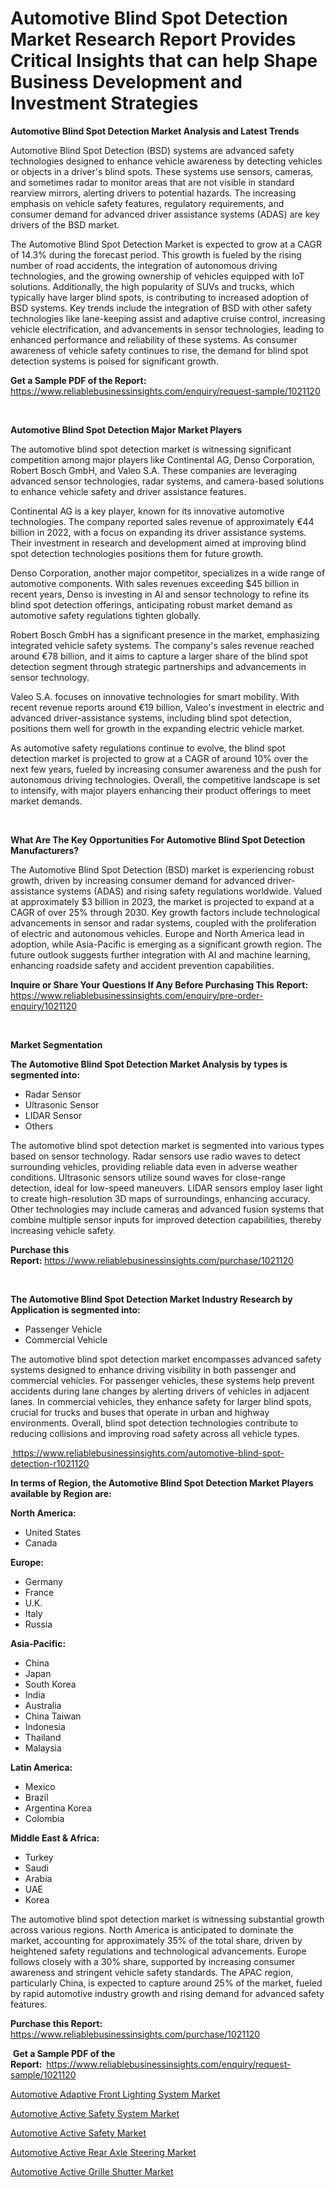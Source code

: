 <p><h1>Automotive Blind Spot Detection Market Research Report Provides Critical Insights that can help Shape Business Development and Investment Strategies</h1></p><p><strong>Automotive Blind Spot Detection Market Analysis and Latest Trends</strong></p>
<p><p>Automotive Blind Spot Detection (BSD) systems are advanced safety technologies designed to enhance vehicle awareness by detecting vehicles or objects in a driver's blind spots. These systems use sensors, cameras, and sometimes radar to monitor areas that are not visible in standard rearview mirrors, alerting drivers to potential hazards. The increasing emphasis on vehicle safety features, regulatory requirements, and consumer demand for advanced driver assistance systems (ADAS) are key drivers of the BSD market.</p><p>The Automotive Blind Spot Detection Market is expected to grow at a CAGR of 14.3% during the forecast period. This growth is fueled by the rising number of road accidents, the integration of autonomous driving technologies, and the growing ownership of vehicles equipped with IoT solutions. Additionally, the high popularity of SUVs and trucks, which typically have larger blind spots, is contributing to increased adoption of BSD systems. Key trends include the integration of BSD with other safety technologies like lane-keeping assist and adaptive cruise control, increasing vehicle electrification, and advancements in sensor technologies, leading to enhanced performance and reliability of these systems. As consumer awareness of vehicle safety continues to rise, the demand for blind spot detection systems is poised for significant growth.</p></p>
<p><strong>Get a Sample PDF of the Report:&nbsp;</strong> <a href="https://www.reliablebusinessinsights.com/enquiry/request-sample/1021120?utm_campaign=63&utm_medium=2&utm_source=Github&utm_content=ia&utm_term=30032025&utm_id=automotive-blind-spot-detection">https://www.reliablebusinessinsights.com/enquiry/request-sample/1021120</a></p>
<p>&nbsp;</p>
<p><strong>Automotive Blind Spot Detection Major Market Players</strong></p>
<p><p>The automotive blind spot detection market is witnessing significant competition among major players like Continental AG, Denso Corporation, Robert Bosch GmbH, and Valeo S.A. These companies are leveraging advanced sensor technologies, radar systems, and camera-based solutions to enhance vehicle safety and driver assistance features.</p><p>Continental AG is a key player, known for its innovative automotive technologies. The company reported sales revenue of approximately €44 billion in 2022, with a focus on expanding its driver assistance systems. Their investment in research and development aimed at improving blind spot detection technologies positions them for future growth.</p><p>Denso Corporation, another major competitor, specializes in a wide range of automotive components. With sales revenues exceeding $45 billion in recent years, Denso is investing in AI and sensor technology to refine its blind spot detection offerings, anticipating robust market demand as automotive safety regulations tighten globally.</p><p>Robert Bosch GmbH has a significant presence in the market, emphasizing integrated vehicle safety systems. The company's sales revenue reached around €78 billion, and it aims to capture a larger share of the blind spot detection segment through strategic partnerships and advancements in sensor technology.</p><p>Valeo S.A. focuses on innovative technologies for smart mobility. With recent revenue reports around €19 billion, Valeo's investment in electric and advanced driver-assistance systems, including blind spot detection, positions them well for growth in the expanding electric vehicle market.</p><p>As automotive safety regulations continue to evolve, the blind spot detection market is projected to grow at a CAGR of around 10% over the next few years, fueled by increasing consumer awareness and the push for autonomous driving technologies. Overall, the competitive landscape is set to intensify, with major players enhancing their product offerings to meet market demands.</p></p>
<p>&nbsp;</p>
<p><strong>What Are The Key Opportunities For Automotive Blind Spot Detection Manufacturers?</strong></p>
<p><p>The Automotive Blind Spot Detection (BSD) market is experiencing robust growth, driven by increasing consumer demand for advanced driver-assistance systems (ADAS) and rising safety regulations worldwide. Valued at approximately $3 billion in 2023, the market is projected to expand at a CAGR of over 25% through 2030. Key growth factors include technological advancements in sensor and radar systems, coupled with the proliferation of electric and autonomous vehicles. Europe and North America lead in adoption, while Asia-Pacific is emerging as a significant growth region. The future outlook suggests further integration with AI and machine learning, enhancing roadside safety and accident prevention capabilities.</p></p>
<p><strong>Inquire or Share Your Questions If Any Before Purchasing This Report:</strong> <a href="https://www.reliablebusinessinsights.com/enquiry/pre-order-enquiry/1021120?utm_campaign=63&utm_medium=2&utm_source=Github&utm_content=ia&utm_term=30032025&utm_id=automotive-blind-spot-detection">https://www.reliablebusinessinsights.com/enquiry/pre-order-enquiry/1021120</a></p>
<p>&nbsp;</p>
<p><strong>Market Segmentation</strong></p>
<p><strong>The Automotive Blind Spot Detection Market Analysis by types is segmented into:</strong></p>
<p><ul><li>Radar Sensor</li><li>Ultrasonic Sensor</li><li>LIDAR Sensor</li><li>Others</li></ul></p>
<p><p>The automotive blind spot detection market is segmented into various types based on sensor technology. Radar sensors use radio waves to detect surrounding vehicles, providing reliable data even in adverse weather conditions. Ultrasonic sensors utilize sound waves for close-range detection, ideal for low-speed maneuvers. LIDAR sensors employ laser light to create high-resolution 3D maps of surroundings, enhancing accuracy. Other technologies may include cameras and advanced fusion systems that combine multiple sensor inputs for improved detection capabilities, thereby increasing vehicle safety.</p></p>
<p><strong>Purchase this Report:&nbsp;</strong><a href="https://www.reliablebusinessinsights.com/purchase/1021120?utm_campaign=63&utm_medium=2&utm_source=Github&utm_content=ia&utm_term=30032025&utm_id=automotive-blind-spot-detection">https://www.reliablebusinessinsights.com/purchase/1021120</a></p>
<p>&nbsp;</p>
<p><strong>The Automotive Blind Spot Detection Market Industry Research by Application is segmented into:</strong></p>
<p><ul><li>Passenger Vehicle</li><li>Commercial Vehicle</li></ul></p>
<p><p>The automotive blind spot detection market encompasses advanced safety systems designed to enhance driving visibility in both passenger and commercial vehicles. For passenger vehicles, these systems help prevent accidents during lane changes by alerting drivers of vehicles in adjacent lanes. In commercial vehicles, they enhance safety for larger blind spots, crucial for trucks and buses that operate in urban and highway environments. Overall, blind spot detection technologies contribute to reducing collisions and improving road safety across all vehicle types.</p></p>
<p><a href="https://www.reliablebusinessinsights.com/automotive-blind-spot-detection-r1021120?utm_campaign=63&utm_medium=2&utm_source=Github&utm_content=ia&utm_term=30032025&utm_id=automotive-blind-spot-detection">&nbsp;https://www.reliablebusinessinsights.com/automotive-blind-spot-detection-r1021120</a></p>
<p><strong>In terms of Region, the Automotive Blind Spot Detection Market Players available by Region are:</strong></p>
<p>
    <p> <strong> North America: </strong>
        <ul>
            <li>United States</li>
            <li>Canada</li>
        </ul>
        </p> 
    <p> <strong> Europe: </strong>
        <ul>
            <li>Germany</li>
            <li>France</li>
            <li>U.K.</li>
            <li>Italy</li>
            <li>Russia</li>
        </ul>
        </p> 
    <p> <strong> Asia-Pacific: </strong>
        <ul>
            <li>China</li>
            <li>Japan</li>
            <li>South Korea</li>
            <li>India</li>
            <li>Australia</li>
            <li>China Taiwan</li>
            <li>Indonesia</li>
            <li>Thailand</li>
            <li>Malaysia</li>
        </ul>
        </p> 
    <p> <strong> Latin America: </strong>
        <ul>
            <li>Mexico</li>
            <li>Brazil</li>
            <li>Argentina Korea</li>
            <li>Colombia</li>
        </ul>
        </p> 
    <p> <strong> Middle East & Africa: </strong>
        <ul>
            <li>Turkey</li>
            <li>Saudi</li>
            <li>Arabia</li>
            <li>UAE</li>
            <li>Korea</li>
        </ul>
    </p>
    </p>
<p><p>The automotive blind spot detection market is witnessing substantial growth across various regions. North America is anticipated to dominate the market, accounting for approximately 35% of the total share, driven by heightened safety regulations and technological advancements. Europe follows closely with a 30% share, supported by increasing consumer awareness and stringent vehicle safety standards. The APAC region, particularly China, is expected to capture around 25% of the market, fueled by rapid automotive industry growth and rising demand for advanced safety features.</p></p>
<p><strong>Purchase this Report: </strong><a href="https://www.reliablebusinessinsights.com/purchase/1021120?utm_campaign=63&utm_medium=2&utm_source=Github&utm_content=ia&utm_term=30032025&utm_id=automotive-blind-spot-detection">https://www.reliablebusinessinsights.com/purchase/1021120</a></p>
<p>&nbsp;<strong>Get a Sample PDF of the Report:&nbsp;&nbsp;</strong><a href="https://www.reliablebusinessinsights.com/enquiry/request-sample/1021120?utm_campaign=63&utm_medium=2&utm_source=Github&utm_content=ia&utm_term=30032025&utm_id=automotive-blind-spot-detection">https://www.reliablebusinessinsights.com/enquiry/request-sample/1021120</a></p>
<p><strong></strong></p>
<p><p><a href="https://github.com/kocssequen/Market-Research-Report-List-1/blob/main/automotive-adaptive-front-lighting-system-market.md?utm_campaign=63&utm_medium=2&utm_source=Github&utm_content=ia&utm_term=30032025&utm_id=automotive-blind-spot-detection">Automotive Adaptive Front Lighting System Market</a></p><p><a href="https://github.com/chlihakwatsi/Market-Research-Report-List-1/blob/main/automotive-active-safety-system-market.md?utm_campaign=63&utm_medium=2&utm_source=Github&utm_content=ia&utm_term=30032025&utm_id=automotive-blind-spot-detection">Automotive Active Safety System Market</a></p><p><a href="https://github.com/sokurgleyde/Market-Research-Report-List-1/blob/main/automotive-active-safety-market.md?utm_campaign=63&utm_medium=2&utm_source=Github&utm_content=ia&utm_term=30032025&utm_id=automotive-blind-spot-detection">Automotive Active Safety Market</a></p><p><a href="https://github.com/jemmysolin5k/Market-Research-Report-List-1/blob/main/automotive-active-rear-axle-steering-market.md?utm_campaign=63&utm_medium=2&utm_source=Github&utm_content=ia&utm_term=30032025&utm_id=automotive-blind-spot-detection">Automotive Active Rear Axle Steering Market</a></p><p><a href="https://github.com/rubiogruis0p/Market-Research-Report-List-1/blob/main/automotive-active-grille-shutter-market.md?utm_campaign=63&utm_medium=2&utm_source=Github&utm_content=ia&utm_term=30032025&utm_id=automotive-blind-spot-detection">Automotive Active Grille Shutter Market</a></p></p>